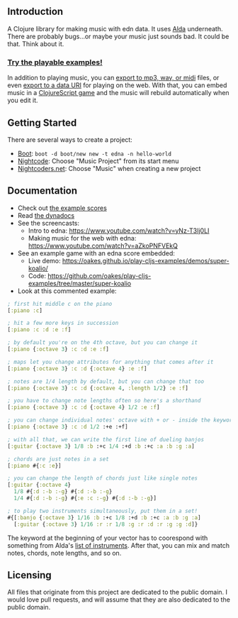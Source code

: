 ## Introduction

A Clojure library for making music with edn data. It uses [Alda](https://github.com/alda-lang/alda) underneath. There are probably bugs...or maybe your music just sounds bad. It could be that. Think about it.

### [Try the playable examples!](https://oakes.github.io/edna/cljs/edna.examples.html)

In addition to playing music, you can [export to mp3, wav, or midi](https://oakes.github.io/edna/clj/edna.core/export'e'.html) files, or even [export to a data URI](https://oakes.github.io/edna/clj/edna.core/edna-'g'data-uri.html) for playing on the web. With that, you can embed music in a [ClojureScript game](https://github.com/oakes/play-cljs) and the music will rebuild automatically when you edit it.

## Getting Started

There are several ways to create a project:

* [Boot](http://boot-clj.com/): `boot -d boot/new new -t edna -n hello-world`
* [Nightcode](https://sekao.net/nightcode/): Choose "Music Project" from its start menu
* [Nightcoders.net](http://nightcoders.net/): Choose "Music" when creating a new project

## Documentation

* Check out [the example scores](https://github.com/oakes/edna/tree/master/examples)
* Read [the dynadocs](https://oakes.github.io/edna/clj/edna.core.html)
* See the screencasts:
  * Intro to edna: https://www.youtube.com/watch?v=yNz-T3Ij0LI
  * Making music for the web with edna: https://www.youtube.com/watch?v=aZkoPNFVEkQ
* See an example game with an edna score embedded:
  * Live demo: https://oakes.github.io/play-cljs-examples/demos/super-koalio/
  * Code: https://github.com/oakes/play-cljs-examples/tree/master/super-koalio
* Look at this commented example:

```clojure
; first hit middle c on the piano
[:piano :c]

; hit a few more keys in succession
[:piano :c :d :e :f]

; by default you're on the 4th octave, but you can change it
[:piano {:octave 3} :c :d :e :f]

; maps let you change attributes for anything that comes after it
[:piano {:octave 3} :c :d {:octave 4} :e :f]

; notes are 1/4 length by default, but you can change that too
[:piano {:octave 3} :c :d {:octave 4, :length 1/2} :e :f]

; you have to change note lengths often so here's a shorthand
[:piano {:octave 3} :c :d {:octave 4} 1/2 :e :f]

; you can change individual notes' octave with + or - inside the keyword
[:piano {:octave 3} :c :d 1/2 :+e :+f]

; with all that, we can write the first line of dueling banjos
[:guitar {:octave 3} 1/8 :b :+c 1/4 :+d :b :+c :a :b :g :a]

; chords are just notes in a set
[:piano #{:c :e}]

; you can change the length of chords just like single notes
[:guitar {:octave 4}
  1/8 #{:d :-b :-g} #{:d :-b :-g}
  1/4 #{:d :-b :-g} #{:e :c :-g} #{:d :-b :-g}]

; to play two instruments simultaneously, put them in a set!
#{[:banjo {:octave 3} 1/16 :b :+c 1/8 :+d :b :+c :a :b :g :a]
  [:guitar {:octave 3} 1/16 :r :r 1/8 :g :r :d :r :g :g :d]}
```

The keyword at the beginning of your vector has to coorespond with something from Alda's [list of instruments](https://github.com/alda-lang/alda/blob/master/doc/list-of-instruments.md). After that, you can mix and match notes, chords, note lengths, and so on.

## Licensing

All files that originate from this project are dedicated to the public domain. I would love pull requests, and will assume that they are also dedicated to the public domain.
